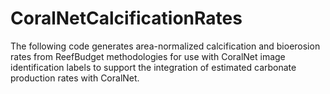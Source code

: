 # CoralNetCalcificationRates
The following code generates area-normalized calcification and bioerosion rates from ReefBudget methodologies for use with CoralNet image identification labels to support the integration of estimated carbonate production rates with CoralNet.
